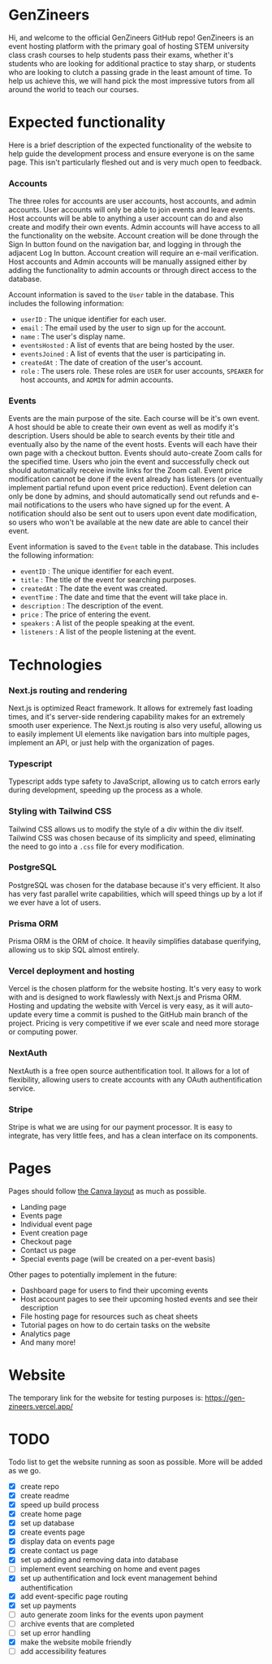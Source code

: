 # GenZineers

Hi, and welcome to the official GenZineers GitHub repo! GenZineers is an event hosting platform with the primary goal of hosting STEM university class crash courses to help students pass their exams, whether it's students who are looking for additional practice to stay sharp, or students who are looking to clutch a passing grade in the least amount of time. To help us achieve this, we will hand pick the most impressive tutors from all around the world to teach our courses.

# Expected functionality

Here is a brief description of the expected functionality of the website to help guide the development process and ensure everyone is on the same page. This isn't particularly fleshed out and is very much open to feedback.

### Accounts

The three roles for accounts are user accounts, host accounts, and admin accounts. User accounts will only be able to join events and leave events. Host accounts will be able to anything a user account can do and also create and modify their own events. Admin accounts will have access to all the functionality on the website. Account creation will be done through the Sign In button found on the navigation bar, and logging in through the adjacent Log In button. Account creation will require an e-mail verification. Host accounts and Admin accounts will be manually assigned either by adding the functionality to admin accounts or through direct access to the database.

Account information is saved to the `User` table in the database. This includes the following information: 

* `userID` : The unique identifier for each user.
* `email` : The email used by the user to sign up for the account.
* `name` : The user's display name.
* `eventsHosted` : A list of events that are being hosted by the user.
* `eventsJoined` : A list of events that the user is participating in.
* `createdAt` : The date of creation of the user's account.
* `role` : The users role. These roles are `USER` for user accounts, `SPEAKER` for host accounts, and `ADMIN` for admin accounts.

### Events

Events are the main purpose of the site. Each course will be it's own event. A host should be able to create their own event as well as modify it's description. Users should be able to search events by their title and eventually also by the name of the event hosts. Events will each have their own page with a checkout button. Events should auto-create Zoom calls for the specified time. Users who join the event and successfully check out should automatically receive invite links for the Zoom call. Event price modification cannot be done if the event already has listeners (or eventually implement partial refund upon event price reduction). Event deletion can only be done by admins, and should automatically send out refunds and e-mail notifications to the users who have signed up for the event. A notification should also be sent out to users upon event date modification, so users who won't be available at the new date are able to cancel their event.

Event information is saved to the `Event` table in the database. This includes the following information: 

* `eventID` : The unique identifier for each event.
* `title` : The title of the event for searching purposes.
* `createdAt` : The date the event was created.
* `eventTime` : The date and time that the event will take place in.
* `description` : The description of the event.
* `price` : The price of entering the event.
* `speakers` : A list of the people speaking at the event.
* `listeners` : A list of the people listening at the event.

# Technologies

### Next.js routing and rendering
Next.js is optimized React framework. It allows for extremely fast loading times, and it's server-side rendering capability makes for an extremely smooth user experience. The Next.js routing is also very useful, allowing us to easily implement UI elements like navigation bars into multiple pages, implement an API, or just help with the organization of pages.

### Typescript
Typescript adds type safety to JavaScript, allowing us to catch errors early during development, speeding up the process as a whole.

### Styling with Tailwind CSS
Tailwind CSS allows us to modify the style of a div within the div itself. Tailwind CSS was chosen because of its simplicity and speed, eliminating the need to go into a `.css` file for every modification.

### PostgreSQL
PostgreSQL was chosen for the database because it's very efficient. It also has very fast parallel write capabilities, which will speed things up by a lot if we ever have a lot of users.

### Prisma ORM
Prisma ORM is the ORM of choice. It heavily simplifies database querifying, allowing us to skip SQL almost entirely.

### Vercel deployment and hosting
Vercel is the chosen platform for the website hosting. It's very easy to work with and is designed to work flawlessly with Next.js and Prisma ORM. Hosting and updating the website with Vercel is very easy, as it will auto-update every time a commit is pushed to the GitHub main branch of the project. Pricing is very competitive if we ever scale and need more storage or computing power.

### NextAuth
NextAuth is a free open source authentification tool. It allows for a lot of flexibility, allowing users to create accounts with any OAuth authentification service. 

### Stripe
Stripe is what we are using for our payment processor. It is easy to integrate, has very little fees, and has a clean interface on its components.

# Pages
Pages should follow [the Canva layout](https://www.canva.com/design/DAGKF-PnoRs/WBsia219EhA2RdZVPgQ26w/edit) as much as possible.

* Landing page
* Events page
* Individual event page
* Event creation page
* Checkout page
* Contact us page
* Special events page (will be created on a per-event basis)

Other pages to potentially implement in the future:

* Dashboard page for users to find their upcoming events
* Host account pages to see their upcoming hosted events and see their description
* File hosting page for resources such as cheat sheets
* Tutorial pages on how to do certain tasks on the website
* Analytics page
* And many more!

# Website

The temporary link for the website for testing purposes is: https://gen-zineers.vercel.app/

# TODO

Todo list to get the website running as soon as possible. More will be added as we go.

- [x] create repo
- [x] create readme
- [x] speed up build process
- [x] create home page
- [x] set up database
- [x] create events page
- [x] display data on events page
- [x] create contact us page
- [x] set up adding and removing data into database
- [ ] implement event searching on home and event pages
- [x] set up authentification and lock event management behind authentification
- [x] add event-specific page routing
- [x] set up payments
- [ ] auto generate zoom links for the events upon payment
- [ ] archive events that are completed
- [ ] set up error handling
- [x] make the website mobile friendly
- [ ] add accessibility features
